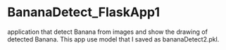 # BananaDetect_FlaskApp1
application that detect Banana from images and show the drawing of detected Banana. This app use model that I saved as bananaDetect2.pkl.
